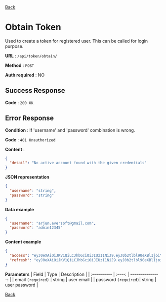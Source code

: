 [Back](../README.md)

# Obtain Token

Used to create a token for registered user. This can be called for login purpose.

**URL** : `/api/token/obtain/`

**Method** : `POST`

**Auth required** : NO

## Success Response

**Code** : `200 OK`

## Error Response

**Condition** : If 'username' and 'password' combination is wrong.

**Code** : `401 Unauthorized`

**Content** :

```json
{
  "detail": "No active account found with the given credentials"
}
```

**JSON representation**

```json
{
  "username": "string",
  "password": "string"
}
```

**Data example**

```json
{
  "username": "arjun.eversoft@gmail.com",
  "password": "admin12345"
}
```

**Content example**

```json
{
  "access": "eyJ0eXAiOiJKV1QiLCJhbGciOiJIUzI1NiJ9.eyJ0b2tlbl90eXBlIjoiYWNjZXNzIiwiZXhwIjoxNTk5MTQ2NjUyLCJqdGkiOiIyMDhmODhhODYwOGU0YjJhYTNhZmViNGI4ZmY4MzFjMSIsInVzZXJfaWQiOjF9.yf2U89GNZoU-9drIwLCYD0uMmxIcrxdMYQrIhU1dNs8",
  "refresh": "eyJ0eXAiOiJKV1QiLCJhbGciOiJIUzI1NiJ9.eyJ0b2tlbl90eXBlIjoicmVmcmVzaCIsImV4cCI6MTYwMzQ2NjY1MiwianRpIjoiMjQzOWYwYWEzODMwNGU5MmE5NDhmZTJjNjYyYWU4MTQiLCJ1c2VyX2lkIjoxfQ.GIu3mCkRtmYfratr1eoTglwxpZhWwPoqjc3NE3NnZOI"
}
```

**Parameters**
| Field | Type | Description |
| :---------- | :----: | ---------------: |
| email `(required)` | string | user email |
| password `(required)`| string | user password |

[Back](../README.md)
